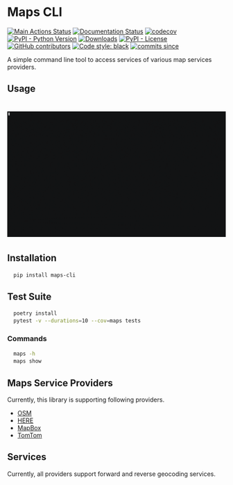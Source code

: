 # Maps CLI 

[![Main Actions Status](https://github.com/sackh/maps-cli/workflows/main/badge.svg)](https://github.com/sackh/maps-cli/actions)
[![Documentation Status](https://readthedocs.org/projects/maps-cli/badge/?version=latest)](https://maps-cli.readthedocs.io/en/latest/?badge=latest)
[![codecov](https://codecov.io/gh/sackh/maps-cli/branch/master/graph/badge.svg?token=98J9ILF6VG)](https://codecov.io/gh/sackh/maps-cli)
[![PyPI - Python Version](https://img.shields.io/pypi/v/maps-cli.svg?logo=pypi)](https://pypi.org/project/maps-cli/)
[![Downloads](https://pepy.tech/badge/maps-cli)](https://pepy.tech/project/maps-cli)
[![PyPI - License](https://img.shields.io/pypi/l/maps-cli)](https://pypi.org/project/maps-cli/)
[![GitHub contributors](https://img.shields.io/github/contributors/sackh/maps-cli)](https://github.com/sackh/maps-cli/graphs/contributors)
[![Code style: black](https://img.shields.io/badge/code%20style-black-000000.svg)](https://github.com/psf/black)
[![commits since](https://img.shields.io/github/commits-since/sackh/maps-cli/latest.svg)](https://github.com/sackh/maps-cli/commits/master)


A simple command line tool to access services of various map services providers.

## Usage
# ![demo](https://github.com/sackh/maps-cli/raw/master/gifs/demo.gif)

## Installation
```bash
  pip install maps-cli
```

## Test Suite
```bash
  poetry install
  pytest -v --durations=10 --cov=maps tests
```

### Commands

```bash
  maps -h
  maps show
```

## Maps Service Providers
Currently, this library is supporting following providers.

- [OSM](https://www.openstreetmap.org/)
- [HERE](https://www.here.com/)
- [MapBox](https://www.mapbox.com/)
- [TomTom](https://www.tomtom.com/)

## Services
Currently, all providers support forward and reverse geocoding services.
